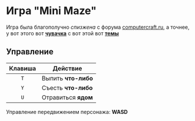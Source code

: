 # Игра "Mini Maze"

Игра была благополучно *спизжена* с форума [computercraft.ru](https://computercraft.ru/), а точнее, у вот этого вот **[чувачка](https://computercraft.ru/profile/26906-bennishifer919/)** с вот этой вот **[темы](https://computercraft.ru/topic/7701-labirint-brodilka/)**

## Управление

| Клавиша | Действие |
| :---: | --- |
| `T` | Выпить **что-либо** |
| `Y` | Съесть **что-либо** |
| `U` | Отравиться **ядом** |

Управление передвижением персонажа: **WASD**

